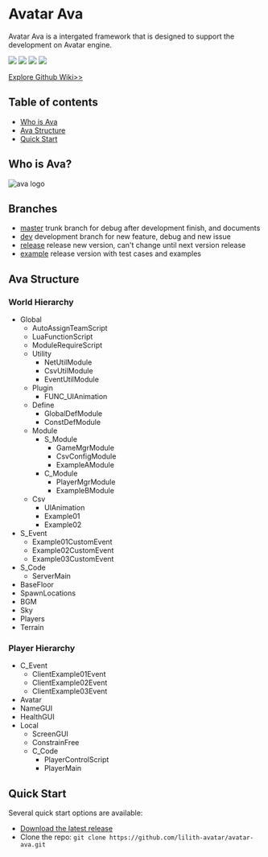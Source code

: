 # Avatar Ava
Avatar Ava is a intergated framework that is designed to support the development on Avatar engine.

[![](https://img.shields.io/badge/-DaVinci-MediumPurple)](http://api.projectdavinci.com/)
[![](https://img.shields.io/badge/-framework-brightgreen)](https://github.com/lilith-avatar/avatar-ava)
[![](https://img.shields.io/badge/-Ava-ff69b4)](https://github.com/lilith-avatar/avatar-ava/wiki)
[![](https://img.shields.io/badge/-api%20plugin-9cf)](https://github.com/lilith-avatar/davinci-api-wrap)

[Explore Github Wiki>>](https://github.com/lilith-avatar/avatar-ava/wiki)

## Table of contents

* [Who is Ava](#who-is-ava?)
* [Ava Structure](#ava-structure)
* [Quick Start](#quick-start)


## Who is Ava? 
![ava logo](https://i.pinimg.com/564x/f1/af/3d/f1af3d3db9c5711dda1d29a585c3bf03.jpg "ava: blessed, beautiful")

## Branches
* [master](https://github.com/lilith-avatar/avatar-ava) trunk branch for debug after development finish, and documents 
* [dev](https://github.com/lilith-avatar/avatar-ava/tree/dev) development branch for new feature, debug and new issue
* [release](https://github.com/lilith-avatar/avatar-ava/tree/release) release new version, can't change until next version release
* [example](https://github.com/lilith-avatar/avatar-ava/tree/example) release version with test cases and examples

## Ava Structure
### World Hierarchy
* Global
  * AutoAssignTeamScript
  * LuaFunctionScript
  * ModuleRequireScript
  * Utility
    * NetUtilModule
    * CsvUtilModule
    * EventUtilModule
  * Plugin
    * FUNC_UIAnimation
  * Define
    * GlobalDefModule
    * ConstDefModule
  * Module
    * S_Module
      * GameMgrModule
      * CsvConfigModule
      * ExampleAModule
    * C_Module
      * PlayerMgrModule
      * ExampleBModule
  * Csv
    * UIAnimation
    * Example01
    * Example02
* S_Event
  * Example01CustomEvent
  * Example02CustomEvent
  * Example03CustomEvent
* S_Code
  * ServerMain
* BaseFloor
* SpawnLocations
* BGM
* Sky
* Players
* Terrain
### Player Hierarchy
* C_Event
  * ClientExample01Event
  * ClientExample02Event
  * ClientExample03Event
* Avatar
* NameGUI
* HealthGUI
* Local
  * ScreenGUI
  * ConstrainFree
  * C_Code
    * PlayerControlScript
    * PlayerMain

## Quick Start
Several quick start options are available:

 * [Download the latest release](https://github.com/lilith-avatar/avatar-ava/releases)
 * Clone the repo: `git clone https://github.com/lilith-avatar/avatar-ava.git`


